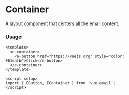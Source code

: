 # Container
A layout component that centers all the email content.

### Usage

```vue
<template>
  <e-container>
    <e-button href="https://vuejs.org" style="color: #61dafb">Click</e-button>
  </e-container>
</template>

<script setup>
import { EButton, EContainer } from 'vue-email';
</script>
```